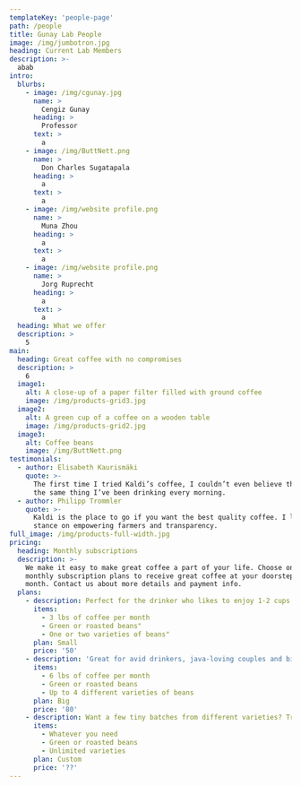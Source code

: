 ```yaml
---
templateKey: 'people-page'
path: /people
title: Gunay Lab People
image: /img/jumbotron.jpg
heading: Current Lab Members
description: >-
  abab
intro:
  blurbs:
    - image: /img/cgunay.jpg
      name: >
        Cengiz Gunay
      heading: >
        Professor
      text: > 
        a 
    - image: /img/ButtNett.png
      name: >
        Don Charles Sugatapala
      heading: >
        a
      text: > 
        a 
    - image: /img/website profile.png
      name: >
        Muna Zhou
      heading: >
        a
      text: > 
        a 
    - image: /img/website profile.png
      name: >
        Jorg Ruprecht
      heading: >
        a
      text: > 
        a 
  heading: What we offer
  description: >
    5
main:
  heading: Great coffee with no compromises
  description: >
    6
  image1:
    alt: A close-up of a paper filter filled with ground coffee
    image: /img/products-grid3.jpg
  image2:
    alt: A green cup of a coffee on a wooden table
    image: /img/products-grid2.jpg
  image3:
    alt: Coffee beans
    image: /img/ButtNett.png
testimonials:
  - author: Elisabeth Kaurismäki
    quote: >-
      The first time I tried Kaldi’s coffee, I couldn’t even believe that was
      the same thing I’ve been drinking every morning.
  - author: Philipp Trommler
    quote: >-
      Kaldi is the place to go if you want the best quality coffee. I love their
      stance on empowering farmers and transparency.
full_image: /img/products-full-width.jpg
pricing:
  heading: Monthly subscriptions
  description: >-
    We make it easy to make great coffee a part of your life. Choose one of our
    monthly subscription plans to receive great coffee at your doorstep each
    month. Contact us about more details and payment info.
  plans:
    - description: Perfect for the drinker who likes to enjoy 1-2 cups per day.
      items:
        - 3 lbs of coffee per month
        - Green or roasted beans"
        - One or two varieties of beans"
      plan: Small
      price: '50'
    - description: 'Great for avid drinkers, java-loving couples and bigger crowds'
      items:
        - 6 lbs of coffee per month
        - Green or roasted beans
        - Up to 4 different varieties of beans
      plan: Big
      price: '80'
    - description: Want a few tiny batches from different varieties? Try our custom plan
      items:
        - Whatever you need
        - Green or roasted beans
        - Unlimited varieties
      plan: Custom
      price: '??'
---
```

